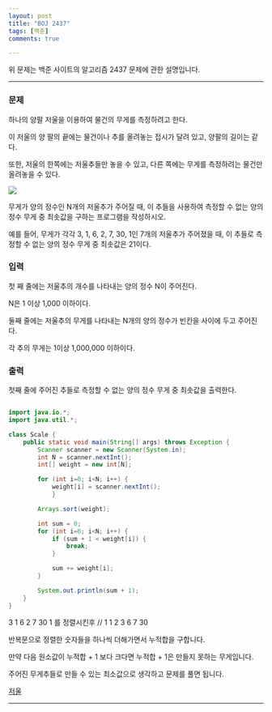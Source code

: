 ```yaml
---
layout: post
title: "BOJ 2437"
tags: [백준]
comments: true

---
```


위 문제는 백준 사이트의 알고리즘 2437 문제에 관한 설명입니다.<br>

---

### 문제

하나의 양팔 저울을 이용하여 물건의 무게를 측정하려고 한다. 

이 저울의 양 팔의 끝에는 물건이나 추를 올려놓는 접시가 달려 있고, 양팔의 길이는 같다. 

또한, 저울의 한쪽에는 저울추들만 놓을 수 있고, 다른 쪽에는 무게를 측정하려는 물건만 올려놓을 수 있다.

<img src = "https://onlinejudgeimages.s3-ap-northeast-1.amazonaws.com/upload/images/Screen%20Shot%202012-09-07%20at%20%ec%98%a4%ed%9b%84%203_42_35.png">

무게가 양의 정수인 N개의 저울추가 주어질 때, 이 추들을 사용하여 측정할 수 없는 양의 정수 무게 중 최솟값을 구하는 프로그램을 작성하시오.

예를 들어, 무게가 각각 3, 1, 6, 2, 7, 30, 1인 7개의 저울추가 주어졌을 때, 이 추들로 측정할 수 없는 양의 정수 무게 중 최솟값은 21이다. 


### 입력

첫 째 줄에는 저울추의 개수를 나타내는 양의 정수 N이 주어진다.

N은 1 이상 1,000 이하이다. 

둘째 줄에는 저울추의 무게를 나타내는 N개의 양의 정수가 빈칸을 사이에 두고 주어진다.

각 추의 무게는 1이상 1,000,000 이하이다.

### 출력

첫째 줄에 주어진 추들로 측정할 수 없는 양의 정수 무게 중 최솟값을 출력한다.

```java

import java.io.*;
import java.util.*;

class Scale {
    public static void main(String[] args) throws Exception {
        Scanner scanner = new Scanner(System.in);
        int N = scanner.nextInt();
        int[] weight = new int[N];

        for (int i=0; i<N; i++) {
            weight[i] = scanner.nextInt();
            }

        Arrays.sort(weight);

        int sum = 0;
        for (int i=0; i<N; i++) {
            if (sum + 1 < weight[i]) {
                break;
            }

            sum += weight[i];
        }

        System.out.println(sum + 1);
    }
}

```
3 1 6 2 7 30 1 를 정렬시킨후 // 1 1 2 3 6 7 30

반복문으로 정렬한 숫자들을 하나씩 더해가면서 누적합을 구합니다.

만약 다음 원소값이 누적합 + 1 보다 크다면 누적합 + 1은 만들지 못하는 무게입니다.

주어진 무게추들로 만들 수 있는 최소값으로 생각하고 문제를 풀면 됩니다.

<a href="https://www.acmicpc.net/problem/2437">저울</a>

---
